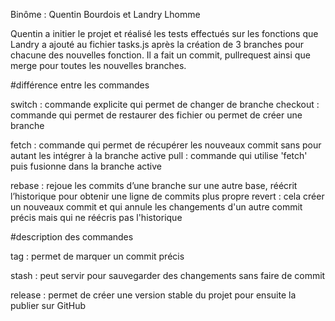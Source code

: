 Binôme : Quentin Bourdois et Landry Lhomme


Quentin a initier le projet et réalisé les tests effectués sur les fonctions que Landry a ajouté au fichier tasks.js après la création de 3 branches pour chacune des nouvelles fonction. Il a fait un commit, pullrequest ainsi que merge pour toutes les nouvelles branches.


#différence entre les commandes

switch : commande explicite qui permet de changer de branche 
checkout : commande qui permet de restaurer des fichier ou permet de créer une branche 


fetch : commande qui permet de récupérer les nouveaux commit sans pour autant les intégrer à la branche active 
pull : commande qui utilise 'fetch' puis fusionne dans la branche active

rebase : rejoue les commits d’une branche sur une autre base, réécrit l’historique pour obtenir une ligne de commits plus propre
revert : cela créer un nouveaux commit et qui annule les changements d'un autre commit précis mais qui ne réécris pas l'historique 

#description des commandes 

tag : permet de marquer un commit précis 

stash : peut servir pour sauvegarder des changements sans faire de commit

release : permet de créer une version stable du projet pour ensuite la publier sur GitHub
